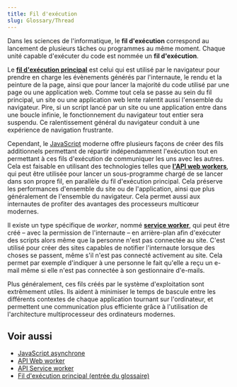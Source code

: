 ```yaml
---
title: Fil d'exécution
slug: Glossary/Thread
---
```


Dans les sciences de l'informatique, le **fil d'exécution** correspond au lancement de plusieurs tâches ou programmes au même moment. Chaque unité capable d'exécuter du code est nommée un **fil d'exécution**.

Le **[fil d'exécution principal](/fr/docs/Glossary/Main_thread)** est celui qui est utilisé par le navigateur pour prendre en charge les évènements générés par l'internaute, le rendu et la peinture de la page, ainsi que pour lancer la majorité du code utilisé par une page ou une application web. Comme tout cela se passe au sein du fil principal, un site ou une application web lente ralentit aussi l'ensemble du navigateur. Pire, si un script lancé par un site ou une application entre dans une boucle infinie, le fonctionnement du navigateur tout entier sera suspendu. Ce ralentissement général du navigateur conduit à une expérience de navigation frustrante.

Cependant, le [JavaScript](/fr/docs/JavaScript) moderne offre plusieurs façons de créer des fils additionnels permettant de répartir indépendamment l'exécution tout en permettant à ces fils d'exécution de communiquer les uns avec les autres. Cela est faisable en utilisant des technologies telles que **[l'API web workers](/fr/docs/Web/API/Web_Workers_API)**, qui peut être utilisée pour lancer un sous-programme chargé de se lancer dans son propre fil, en parallèle du fil d'exécution principal. Cela préserve les performances d'ensemble du site ou de l'application, ainsi que plus généralement de l'ensemble du navigateur. Cela permet aussi aux internautes de profiter des avantages des processeurs multicœur modernes.

Il existe un type spécifique de <i lang="en">worker</i>, nommé **[service worker](/fr/docs/Web/API/Service_Worker_API)**, qui peut être créé – avec la permission de l'internaute – en arrière-plan afin d'exécuter des scripts alors même que la personne n'est pas connectée au site. C'est utilisé pour créer des sites capables de notifier l'internaute lorsque des choses se passent, même s'il n'est pas connecté activement au site. Cela permet par exemple d'indiquer à une personne le fait qu'elle a reçu un e-mail même si elle n'est pas connectée à son gestionnaire d'e-mails.

Plus généralement, ces fils créés par le système d'exploitation sont extrêmement utiles. Ils aident à minimiser le temps de bascule entre les différents contextes de chaque application tournant sur l'ordinateur, et permettent une communication plus efficiente grâce à l'utilisation de l'architecture multiprocesseur des ordinateurs modernes.

## Voir aussi

- [JavaScript asynchrone](/fr/docs/Learn/JavaScript/Asynchronous)
- [API Web worker](/fr/docs/Web/API/Web_Workers_API)
- [API Service worker](/fr/docs/Web/API/Service_Worker_API)
- [Fil d'exécution principal (entrée du glossaire)](/fr/docs/Glossary/Main_thread)
